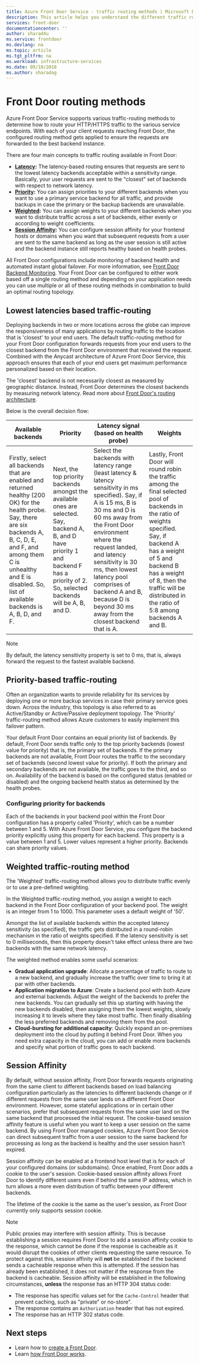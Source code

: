 ```yaml
---
title: Azure Front Door Service - traffic routing methods | Microsoft Docs
description: This article helps you understand the different traffic routing methods used by Front Door
services: front-door
documentationcenter: ''
author: sharad4u
ms.service: frontdoor
ms.devlang: na
ms.topic: article
ms.tgt_pltfrm: na
ms.workload: infrastructure-services
ms.date: 09/10/2018
ms.author: sharadag
---
```


# Front Door routing methods

Azure Front Door Service supports various traffic-routing methods to determine how to route your HTTP/HTTPS traffic to the various service endpoints. With each of your client requests reaching Front Door, the configured routing method gets applied to ensure the requests are forwarded to the best backend instance. 

There are four main concepts to traffic routing available in Front Door:

* **[Latency](#latency):** The latency-based routing ensures that requests are sent to the lowest latency backends acceptable within a sensitivity range. Basically, your user requests are sent to the "closest" set of backends with respect to network latency.
* **[Priority](#priority):** You can assign priorities to your different backends when you want to use a primary service backend for all traffic, and provide backups in case the primary or the backup backends are unavailable.
* **[Weighted](#weighted):** You can assign weights to your different backends when you want to distribute traffic across a set of backends, either evenly or according to weight coefficients.
* **[Session Affinity](#sessionaffinity):** You can configure session affinity for your frontend hosts or domains when you want that subsequent requests from a user are sent to the same backend as long as the user session is still active and the backend instance still reports healthy based on health probes. 

All Front Door configurations include monitoring of backend health and automated instant global failover. For more information, see [Front Door Backend Monitoring](front-door-health-probes.md). Your Front Door can be configured to either work based off a single routing method and depending on your application needs you can use multiple or all of these routing methods in combination to build an optimal routing topology.

## <a name = "latency"></a>Lowest latencies based traffic-routing

Deploying backends in two or more locations across the globe can improve the responsiveness of many applications by routing traffic to the location that is 'closest' to your end users. The default traffic-routing method for your Front Door configuration forwards requests from your end users to the closest backend from the Front Door environment that received the request. Combined with the Anycast architecture of Azure Front Door Service, this approach ensures that each of your end users get maximum performance personalized based on their location.

The 'closest' backend is not necessarily closest as measured by geographic distance. Instead, Front Door determines the closest backends by measuring network latency. Read more about [Front Door's routing architecture](front-door-routing-architecture.md). 

Below is the overall decision flow:

| Available backends | Priority | Latency signal (based on health probe) | Weights |
|-------------| ----------- | ----------- | ----------- |
| Firstly, select all backends that are enabled and returned healthy (200 OK) for the health probe. Say, there are six backends A, B, C, D, E, and F, and among them C is unhealthy and E is disabled. So, list of available backends is A, B, D, and F.  | Next, the top priority backends amongst the available ones are selected. Say, backend A, B, and D have priority 1 and backend F has a priority of 2. So, selected backends will be A, B, and D.| Select the backends with latency range (least latency & latency sensitivity in ms specified). Say, if A is 15 ms, B is 30 ms and D is 60 ms away from the Front Door environment where the request landed, and latency sensitivity is 30 ms, then lowest latency pool comprises of backend A and B, because D is beyond 30 ms away from the closest backend that is A. | Lastly, Front Door will round robin the traffic among the final selected pool of backends in the ratio of weights specified. Say, if backend A has a weight of 5 and backend B has a weight of 8, then the traffic will be distributed in the ratio of 5:8 among backends A and B. |

>[!NOTE]
> By default, the latency sensitivity property is set to 0 ms, that is, always forward the request to the fastest available backend.


## <a name = "priority"></a>Priority-based traffic-routing

Often an organization wants to provide reliability for its services by deploying one or more backup services in case their primary service goes down. Across the industry, this topology is also referred to as Active/Standby or Active/Passive deployment topology. The 'Priority' traffic-routing method allows Azure customers to easily implement this failover pattern.

Your default Front Door contains an equal priority list of backends. By default, Front Door sends traffic only to the top priority backends (lowest value for priority) that is, the primary set of backends. If the primary backends are not available, Front Door routes the traffic to the secondary set of backends (second lowest value for priority). If both the primary and secondary backends are not available, the traffic goes to the third, and so on. Availability of the backend is based on the configured status (enabled or disabled) and the ongoing backend health status as determined by the health probes.

### Configuring priority for backends

Each of the backends in your backend pool within the Front Door configuration has a property called 'Priority', which can be a number between 1 and 5. With Azure Front Door Service, you configure the backend priority explicitly using this property for each backend. This property is a value between 1 and 5. Lower values represent a higher priority. Backends can share priority values.

## <a name = "weighted"></a>Weighted traffic-routing method
The 'Weighted' traffic-routing method allows you to distribute traffic evenly or to use a pre-defined weighting.

In the Weighted traffic-routing method, you assign a weight to each backend in the Front Door configuration of your backend pool. The weight is an integer from 1 to 1000. This parameter uses a default weight of '50'.

Amongst the list of available backends within the accepted latency sensitivity (as specified), the traffic gets distributed in a round-robin mechanism in the ratio of weights specified. If the latency sensitivity is set to 0 milliseconds, then this property doesn't take effect unless there are two backends with the same network latency. 

The weighted method enables some useful scenarios:

* **Gradual application upgrade**: Allocate a percentage of traffic to route to a new backend, and gradually increase the traffic over time to bring it at par with other backends.
* **Application migration to Azure**: Create a backend pool with both Azure and external backends. Adjust the weight of the backends to prefer the new backends. You can gradually set this up starting with having the new backends disabled, then assigning them the lowest weights, slowly increasing it to levels where they take most traffic. Then finally disabling the less preferred backends and removing them from the pool.  
* **Cloud-bursting for additional capacity**: Quickly expand an on-premises deployment into the cloud by putting it behind Front Door. When you need extra capacity in the cloud, you can add or enable more backends and specify what portion of traffic goes to each backend.

## <a name = "affinity"></a>Session Affinity
By default, without session affinity, Front Door forwards requests originating from the same client to different backends based on load balancing configuration particularly as the latencies to different backends change or if different requests from the same user lands on a different Front Door environment. However, some stateful applications or in certain other scenarios, prefer that subsequent requests from the same user land on the same backend that processed the initial request. The cookie-based session affinity feature is useful when you want to keep a user session on the same backend. By using Front Door managed cookies, Azure Front Door Service can direct subsequent traffic from a user session to the same backend for processing as long as the backend is healthy and the user session hasn't expired. 

Session affinity can be enabled at a frontend host level that is for each of your configured domains (or subdomains). Once enabled, Front Door adds a cookie to the user's session. Cookie-based session affinity allows Front Door to identify different users even if behind the same IP address, which in turn allows a more even distribution of traffic between your different backends.

The lifetime of the cookie is the same as the user's session, as Front Door currently only supports session cookie. 

> [!NOTE]
> Public proxies may interfere with session affinity. This is because establishing a session requires Front Door to add a session affinity cookie to the response, which cannot be done if the response is cacheable as it would disrupt the cookies of other clients requesting the same resource. To protect against this, session affinity will **not** be established if the backend sends a cacheable response when this is attempted. If the session has already been established, it does not matter if the response from the backend is cacheable.
> Session affinity will be established in the following circumstances, **unless** the response has an HTTP 304 status code:
> - The response has specific values set for the ```Cache-Control``` header that prevent caching, such as "private" or no-store".
> - The response contains an ```Authorization``` header that has not expired.
> - The response has an HTTP 302 status code.

## Next steps

- Learn how to [create a Front Door](quickstart-create-front-door.md).
- Learn [how Front Door works](front-door-routing-architecture.md).
